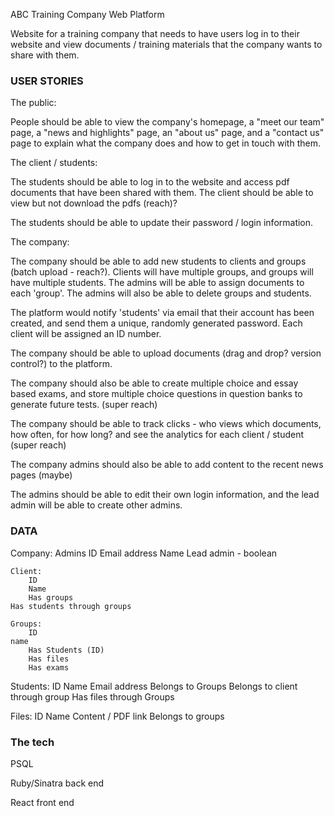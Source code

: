 ABC Training Company Web Platform

Website for a training company that needs to have users log in to their website and view documents / training materials that the company wants to share with them.

 ### USER STORIES

 The public:

 People should be able to view the company's homepage, a "meet our team" page, a "news and highlights" page, an "about us" page, and a "contact us" page to explain what the company does and how to get in touch with them.

 The client / students:

 The students should be able to log in to the website and access pdf documents that have been shared with them. The client should be able to view but not download the pdfs (reach)?

 The students should be able to update their password / login information.

 The company:

 The company should be able to add new students to clients and groups (batch upload - reach?). Clients will have multiple groups, and groups will have multiple students. The admins will be able to assign documents to each 'group'. The admins will also be able to delete groups and students.

 The platform would notify 'students' via email that their account has been created, and send them a unique, randomly generated password. Each client will be assigned an ID number.

 The company should be able to upload documents (drag and drop? version control?) to the platform.

 The company should also be able to create multiple choice and essay based exams, and store multiple choice questions in question banks to generate future tests. (super reach)

 The company should be able to track clicks - who views which documents, how often, for how long? and see the analytics for each client / student (super reach)

 The company admins should also be able to add content to the recent news pages (maybe)

 The admins should be able to edit their own login information, and the lead admin will be able to create other admins.



 ### DATA

 Company:
 	Admins
 		ID
 		Email address
 		Name
    Lead admin - boolean

 	Client:
 		ID
 		Name
 		Has groups
    Has students through groups

 	Groups:
 		ID
    name
 		Has Students (ID)
 		Has files
 		Has exams

  Students:
    ID
    Name
    Email address
    Belongs to Groups
    Belongs to client through group
    Has files through Groups

Files:
    ID
    Name
    Content / PDF link
    Belongs to groups

 ### The tech

PSQL

Ruby/Sinatra back end

React front end
